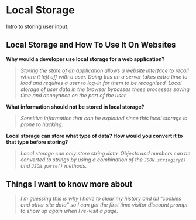 # Local Storage

Intro to storing user input.

## Local Storage and How To Use It On Websites

**Why would a developer use local storage for a web application?**

>*Storing the state of an application allows a website interface to recall where it left off with a user. Doing this on a server takes extra time to load and requires a user to log-in for them to be recognized. Local storage of user data in the browser bypasses these processes saving time and annoyance on the part of the user.*

**What information should not be stored in local storage?**

>*Sensitive information that can be exploited since this local storage is prone to hacking.*

**Local storage can store what type of data? How would you convert it to that type before storing?**

>*Local storage can only store string data. Objects and numbers can be converted to strings by using a combination of the `JSON.stringify()` and `JSON.parse()` methods.*

## Things I want to know more about

>*I'm guessing this is why I have to clear my history and all "cookies and other site data" so I can get the first time visitor discount prompt to show up again when I re-visit a page.*
